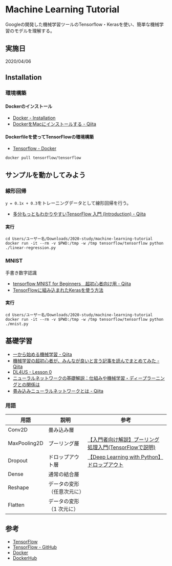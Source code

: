 # Machine Learning Tutorial

Googleの開発した機械学習ツールのTensorflow・Kerasを使い、簡単な機械学習のモデルを理解する。

## 実施日

2020/04/06

## Installation

### 環境構築

#### Dockerのインストール

- [Docker - Installation](https://docs.docker.com/install/)
- [DockerをMacにインストールする - Qiita](https://qiita.com/kurkuru/items/127fa99ef5b2f0288b81)

#### Dockerfileを使ってTensorFlowの環境構築

- [Tensorflow - Docker](https://www.tensorflow.org/install/docker?hl=ja)

``` Pull Docker
docker pull tensorflow/tensorflow
```

## サンプルを動かしてみよう

### 線形回帰

`y = 0.1x + 0.3`をトレーニングデータとして線形回帰を行う。

- [多分もっともわかりやすいTensorFlow 入門 (Introduction) - Qiita](https://qiita.com/junichiro/items/8886f3976fc20f73335f)

#### 実行

``` 2020-study/machine-learning-tutorial
cd Users/ユーザー名/Downloads/2020-study/machine-learning-tutorial
docker run -it --rm -v $PWD:/tmp -w /tmp tensorflow/tensorflow python ./linear-regression.py
```

### MNIST

手書き数字認識

- [tensorflow MNIST for Beginners　超初心者向け用 - Qiita](https://qiita.com/knight0503/items/a8bc13a734277e6f79a8)
- [TensorFlowに組み込まれたKerasを使う方法](https://dev.infohub.cc/use-tensorflow-keras/)

#### 実行

``` Run
cd Users/ユーザー名/Downloads/2020-study/machine-learning-tutorial
docker run -it --rm -v $PWD:/tmp -w /tmp tensorflow/tensorflow python ./mnist.py
```

## 基礎学習

- [一から始める機械学習 - Qiita](https://qiita.com/taki_tflare/items/42a40119d3d8e622edd2)
- [機械学習の超初心者が、みんなが良いと言う記事を読んでまとめてみた - Qiita](https://qiita.com/2ko2ko/items/bae866695dfdd4a4b5b5)
- [DL4US - Lesson 0](https://github.com/matsuolab-edu/dl4us)
- [ニューラルネットワークの基礎解説：仕組みや機械学習・ディープラーニングとの関係は](https://www.sbbit.jp/article/cont1/33345)
- [畳み込みニューラルネットワークとは - Qiita](https://qiita.com/hatt0519/items/ac2ea6f9e1c993816821)

### 用語

| 用語 | 説明 | 参考 |
|---|---|---|
| Conv2D | 畳み込み層 |   |
| MaxPooling2D | プーリング層 | [【入門者向け解説】プーリング処理入門(TensorFlowで説明)](https://qiita.com/FukuharaYohei/items/73cce8f5707a353e3c3a) |
| Dropout | ドロップアウト層 | [【Deep Learning with Python】ドロップアウト](https://liaoyuan.hatenablog.jp/entry/2018/02/19/195637) |
| Dense | 通常の結合層 |   |
| Reshape | データの変形（任意次元に） |   |
| Flatten | データの変形（1 次元に） |   |

## 参考

- [TensorFlow](https://www.tensorflow.org/)
- [TensorFlow - GitHub](https://github.com/tensorflow/tensorflow)
- [Docker](https://www.docker.com/)
- [DockerHub](https://hub.docker.com/)
